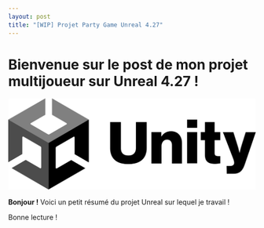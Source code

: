 ```yaml
---
layout: post
title: "[WIP] Projet Party Game Unreal 4.27"
---
```


# Bienvenue sur le post de mon projet multijoueur sur Unreal 4.27 !

![iy](\assets\images\Unity.png)

**Bonjour !** Voici un petit résumé du projet Unreal sur lequel je travail !

Bonne lecture !
